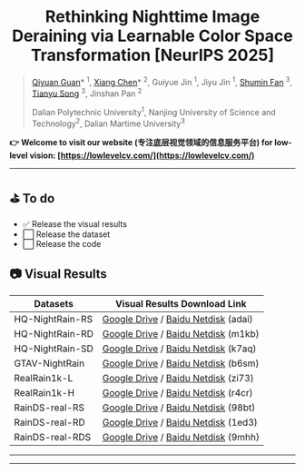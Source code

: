 #  <center> Rethinking Nighttime Image Deraining via Learnable Color Space Transformation  [NeurIPS 2025]

> [Qiyuan Guan](https://guanqiyuan.github.io/)* <sup>1</sup>, [Xiang Chen](https://cschenxiang.github.io/)* <sup>2</sup>, Guiyue Jin <sup>1</sup>, Jiyu Jin <sup>1</sup>, [Shumin Fan](https://scholar.google.com/citations?user=WZv2NgoAAAAJ&hl=zh-CN&authuser=1) <sup>3</sup>, [Tianyu Song](https://scholar.google.com/citations?user=wA3Op6cAAAAJ&hl=zh-CN) <sup>3</sup>, Jinshan Pan <sup>2</sup>
>
> Dalian Polytechnic University<sup>1</sup>, Nanjing University of Science and Technology<sup>2</sup>, Dalian Martime University<sup>3</sup>

<!--
> [[Paper](https://arxiv.org/abs/2509.11642)]
-->

> 
 **👉️ Welcome to visit our website (专注底层视觉领域的信息服务平台) for low-level vision: [https://lowlevelcv.com/](https://lowlevelcv.com/)**

---

## ⛳️ To do

* ✅ Release the visual results
* ⬜ Release the dataset
* ⬜ Release the code

<!--
✅
❎
-->


<!--
### ⬇️ Dataset Download
| Download Link | Description |
|---------|------|
| [Google Drive](https://drive.google.com/drive/folders/1TWIqyxPewjIzdtcO2Nuo0gSnlAzWCSSm?usp=drive_link) / [Baidu Netdisk](https://pan.baidu.com/s/1k-bEe7d_LHSUMNHr9_-9uA) (dlpu) | Tran: 41,402 pairs.    Test: 600 pairs. |

---
-->


<!--
## 📘 Quantitative Results
![image](url)

---
-->


## 📷️ Visual Results

>
> 
| Datasets | Visual Results Download Link |
|---------|------|
| HQ-NightRain-RS | [Google Drive]() / [Baidu Netdisk](https://pan.baidu.com/s/1zmLlXX09j5fIjHbil2Uy-g) (adai) |
| HQ-NightRain-RD | [Google Drive]() / [Baidu Netdisk](https://pan.baidu.com/s/1L6hlOwfwZ-J8gTg9H3XsMA) (m1kb) |
| HQ-NightRain-SD | [Google Drive]() / [Baidu Netdisk](https://pan.baidu.com/s/1ZTxNP2WPsH7J1CYQ3wy5Aw) (k7aq) |
| GTAV-NightRain | [Google Drive]() / [Baidu Netdisk](https://pan.baidu.com/s/12n9t8MytFJMu5MJyGcP1iA) (b6sm) |
| RealRain1k-L | [Google Drive]() / [Baidu Netdisk](https://pan.baidu.com/s/1rnoXBv8KwqgYHq7G_GWFhw) (zi73) |
| RealRain1k-H | [Google Drive]() / [Baidu Netdisk](https://pan.baidu.com/s/1WgP6Kh3XgHdmvu4GOp4LIg) (r4cr) |
| RainDS-real-RS | [Google Drive]() / [Baidu Netdisk](https://pan.baidu.com/s/1Rth8lMC4TmN-QNeY9sqpDg) (98bt) |
| RainDS-real-RD | [Google Drive]() / [Baidu Netdisk](https://pan.baidu.com/s/14OKpfrO1uaOejUtVU1YJtA) (1ed3) |
| RainDS-real-RDS | [Google Drive]() / [Baidu Netdisk](https://pan.baidu.com/s/1RPMb104it5M2L_GeJ-yGEA) (9mhh) |

---

<!--
## ❣ Citation
If this work is helpful for your research, please consider citing the following BibTeX entry.
```
@article{guan2025weatherbench
  title={WeatherBench: A Real-World Benchmark Dataset for All-in-One Adverse Weather Image Restoration},
  author={Guan, Qiyuan and Yang, Qianfeng and Chen, Xiang and Song, Tianyu and Jin, Guiyue and Jin, Jiyu},
  journal={arXiv preprint arXiv:2509.11642},
  year={2025}
}
```
-->


---
